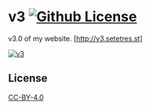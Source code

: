 v3 [![Github License](https://img.shields.io/github/license/setetres/v3.svg)](https://github.com/setetres/v3/blob/master/LICENSE)
==

v3.0 of my website. [http://v3.setetres.st]

[![v3](http://setetres.s3.amazonaws.com/setetres.st/img/v3-desktop.png?v=1&raw=true)](http://v3.setetres.st)

License
-------

[CC-BY-4.0]

[http://v3.setetres.st]: http://v3.setetres.st
[CC-BY-4.0]: http://creativecommons.org/licenses/by/4.0
